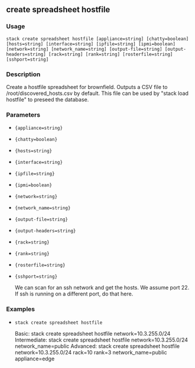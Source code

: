 ## create spreadsheet hostfile

### Usage

`stack create spreadsheet hostfile [appliance=string] [chatty=boolean] [hosts=string] [interface=string] [ipfile=string] [ipmi=boolean] [network=string] [network_name=string] [output-file=string] [output-headers=string] [rack=string] [rank=string] [rosterfile=string] [sshport=string]`

### Description

Create a hostfile spreadsheet for brownfield. Outputs a CSV
	file to /root/discovered_hosts.csv by default. This file
	can be used by "stack load hostfile" to preseed the database.

### Parameters
* `{appliance=string}`
* `{chatty=boolean}`
* `{hosts=string}`
* `{interface=string}`
* `{ipfile=string}`
* `{ipmi=boolean}`
* `{network=string}`
* `{network_name=string}`
* `{output-file=string}`
* `{output-headers=string}`
* `{rack=string}`
* `{rank=string}`
* `{rosterfile=string}`
* `{sshport=string}`

   We can scan for an ssh network and get the hosts. We assume port 22.
	If ssh is running on a different port, do that here.

### Examples

* `stack create spreadsheet hostfile`

   Basic:
	stack create spreadsheet hostfile network=10.3.255.0/24 
	Intermediate:
	stack create spreadsheet hostfile network=10.3.255.0/24 
	network_name=public 
	Advanced:
	stack create spreadsheet hostfile network=10.3.255.0/24 rack=10 rank=3
	network_name=public appliance=edge



